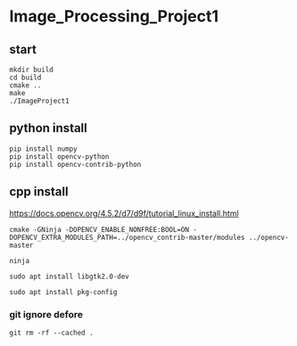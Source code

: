 # Image_Processing_Project1


## start
    mkdir build
    cd build
    cmake ..
    make
    ./ImageProject1

## python install
    pip install numpy
    pip install opencv-python
    pip install opencv-contrib-python

## cpp install
https://docs.opencv.org/4.5.2/d7/d9f/tutorial_linux_install.html

    cmake -GNinja -DOPENCV_ENABLE_NONFREE:BOOL=ON -DOPENCV_EXTRA_MODULES_PATH=../opencv_contrib-master/modules ../opencv-master

    ninja

    sudo apt install libgtk2.0-dev

    sudo apt install pkg-config

### git ignore defore
    git rm -rf --cached .